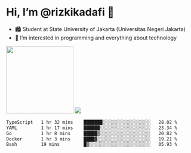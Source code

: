 # Hi, I’m @rizkikadafi 👋
- 🏙 Student at State University of Jakarta (Universitas Negeri Jakarta)
- 👀 I’m interested in programming and everything about technology
<img height="180em" src="https://github-readme-stats.vercel.app/api?username=rizkikadafi&show_icons=true&hide_border=true&&count_private=true&include_all_commits=true" />
<img src="https://github-readme-stats.vercel.app/api/top-langs/?username=rizkikadafi&show_icons=true&hide_border=true&&count_private=true&include_all_commits=true" />

<!--START_SECTION:waka-->

```txt
TypeScript   1 hr 32 mins    ███████░░░░░░░░░░░░░░░░░░   28.02 %
YAML         1 hr 17 mins    ██████░░░░░░░░░░░░░░░░░░░   23.34 %
Go           1 hr 8 mins     █████▒░░░░░░░░░░░░░░░░░░░   20.82 %
Docker       1 hr 3 mins     ████▓░░░░░░░░░░░░░░░░░░░░   19.21 %
Bash         19 mins         █▒░░░░░░░░░░░░░░░░░░░░░░░   05.93 %
```

<!--END_SECTION:waka-->

<!---
rizkikadafi/rizkikadafi is a ✨ special ✨ repository because its `README.md` (this file) appears on your GitHub profile.
You can click the Preview link to take a look at your changes.
--->
